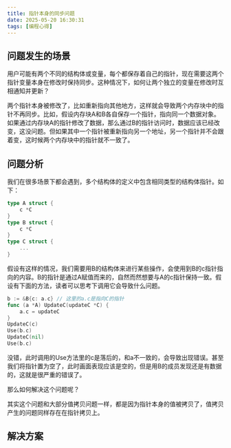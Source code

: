 ```yaml
---
title: 指针本身的同步问题
date: 2025-05-20 16:30:31
tags: [编程心得]
---
```


## 问题发生的场景
用户可能有两个不同的结构体或变量，每个都保存着自己的指针，现在需要这两个指针变量本身在修改时保持同步。这种情况下，如何让两个独立的变量在修改时互相通知并更新？

两个指针本身被修改了，比如重新指向其他地方，这样就会导致两个内存块中的指针不再同步。比如，假设内存块A和B各自保存一个指针，指向同一个数据对象。如果通过内存块A的指针修改了数据，那么通过B的指针访问时，数据应该已经改变，这没问题。但如果其中一个指针被重新指向另一个地址，另一个指针并不会跟着变，这时候两个内存块中的指针就不一致了。

## 问题分析
我们在很多场景下都会遇到，多个结构体的定义中包含相同类型的结构体指针。如下：

```go
type A struct {
    c *C
}
type B struct {
    c *C
}
type C struct {
    ...
}
```

假设有这样的情况，我们需要用B的结构体来进行某些操作，会使用到B的c指针指向的内容。B的指针是通过A赋值而来的，自然而然想要与A的c指针保持一致。假设有下面的方法，读者可以思考下调用它会导致什么问题。

```go
b := &B{c: a.c} // 这里的a.c是指向C的指针
func (a *A) UpdateC(updateC *C) {
    a.c = updateC
}
UpdateC(c)
Use(b.c)
UpdateC(nil)
Use(b.c)
```

没错，此时调用的Use方法里的c是落后的，和a不一致的，会导致出现错误。甚至我们将指针置为空了，此时画面表现应该是空的，但是用B的成员发现还是有数据的，这就是很严重的错误了。

那么如何解决这个问题呢？

其实这个问题和大部分值拷贝问题一样，都是因为指针本身的值被拷贝了，值拷贝产生的问题同样存在在指针拷贝上。

## 解决方案
